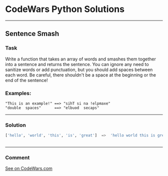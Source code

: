 # CodeWars Python Solutions

---

## Sentence Smash



### Task
Write a function that takes an array of words and smashes them together into a sentence and returns the sentence. You can ignore any need to sanitize words or add punctuation, but you should add spaces between each word. Be careful, there shouldn't be a space at the beginning or the end of the sentence!

### Examples:

```
"This is an example!" ==> "sihT si na !elpmaxe"
"double  spaces"      ==> "elbuod  secaps"
```

---


### Solution


```python
['hello', 'world', 'this', 'is', 'great']  =>  'hello world this is great'
        
```

---
### Comment


[See on CodeWars.com](https://www.codewars.com/users/ITRonin)
